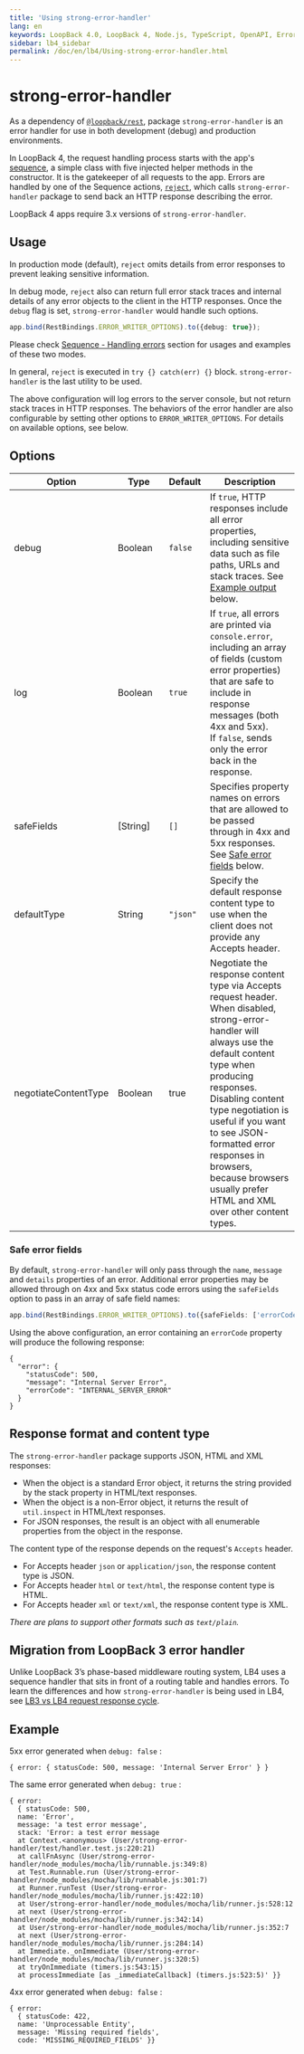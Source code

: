 ```yaml
---
title: 'Using strong-error-handler'
lang: en
keywords: LoopBack 4.0, LoopBack 4, Node.js, TypeScript, OpenAPI, Error handling
sidebar: lb4_sidebar
permalink: /doc/en/lb4/Using-strong-error-handler.html
---
```


# strong-error-handler

As a dependency of
[`@loopback/rest`](https://github.com/strongloop/loopback-next/tree/master/packages/rest),
package `strong-error-handler` is an error handler for use in both development
(debug) and production environments.

In LoopBack 4, the request handling process starts with the app's
[sequence](https://loopback.io/doc/en/lb4/Sequence.html), a simple class with
five injected helper methods in the constructor. It is the gatekeeper of all
requests to the app. Errors are handled by one of the Sequence actions,
[`reject`](Sequence.md#handling-errors), which calls `strong-error-handler`
package to send back an HTTP response describing the error.

LoopBack 4 apps require 3.x versions of `strong-error-handler`.

## Usage

In production mode (default), `reject` omits details from error responses to
prevent leaking sensitive information.

In debug mode, `reject` also can return full error stack traces and internal
details of any error objects to the client in the HTTP responses. Once the
`debug` flag is set, `strong-error-handler` would handle such options.

```ts
app.bind(RestBindings.ERROR_WRITER_OPTIONS).to({debug: true});
```

Please check [Sequence - Handling errors](Sequence.md#handling-errors) section
for usages and examples of these two modes.

In general, `reject` is executed in `try {} catch(err) {}` block.
`strong-error-handler` is the last utility to be used.

The above configuration will log errors to the server console, but not return
stack traces in HTTP responses. The behaviors of the error handler are also
configurable by setting other options to `ERROR_WRITER_OPTIONS`. For details on
available options, see below.

## Options

| Option               | Type                      | Default  | Description                                                                                                                                                                                                                                                                                                                                               |
| -------------------- | ------------------------- | -------- | --------------------------------------------------------------------------------------------------------------------------------------------------------------------------------------------------------------------------------------------------------------------------------------------------------------------------------------------------------- |
| debug                | Boolean&nbsp;&nbsp;&nbsp; | `false`  | If `true`, HTTP responses include all error properties, including sensitive data such as file paths, URLs and stack traces. See [Example output](#example) below.                                                                                                                                                                                         |
| log                  | Boolean                   | `true`   | If `true`, all errors are printed via `console.error`, including an array of fields (custom error properties) that are safe to include in response messages (both 4xx and 5xx). <br/> If `false`, sends only the error back in the response.                                                                                                              |
| safeFields           | [String]                  | `[]`     | Specifies property names on errors that are allowed to be passed through in 4xx and 5xx responses. See [Safe error fields](#safe-error-fields) below.                                                                                                                                                                                                     |
| defaultType          | String                    | `"json"` | Specify the default response content type to use when the client does not provide any Accepts header.                                                                                                                                                                                                                                                     |
| negotiateContentType | Boolean                   | true     | Negotiate the response content type via Accepts request header. When disabled, strong-error-handler will always use the default content type when producing responses. Disabling content type negotiation is useful if you want to see JSON-formatted error responses in browsers, because browsers usually prefer HTML and XML over other content types. |

### Safe error fields

By default, `strong-error-handler` will only pass through the `name`, `message`
and `details` properties of an error. Additional error properties may be allowed
through on 4xx and 5xx status code errors using the `safeFields` option to pass
in an array of safe field names:

```ts
app.bind(RestBindings.ERROR_WRITER_OPTIONS).to({safeFields: ['errorCode']});
```

Using the above configuration, an error containing an `errorCode` property will
produce the following response:

```
{
  "error": {
    "statusCode": 500,
    "message": "Internal Server Error",
    "errorCode": "INTERNAL_SERVER_ERROR"
  }
}
```

## Response format and content type

The `strong-error-handler` package supports JSON, HTML and XML responses:

- When the object is a standard Error object, it returns the string provided by
  the stack property in HTML/text responses.
- When the object is a non-Error object, it returns the result of `util.inspect`
  in HTML/text responses.
- For JSON responses, the result is an object with all enumerable properties
  from the object in the response.

The content type of the response depends on the request's `Accepts` header.

- For Accepts header `json` or `application/json`, the response content type is
  JSON.
- For Accepts header `html` or `text/html`, the response content type is HTML.
- For Accepts header `xml` or `text/xml`, the response content type is XML.

_There are plans to support other formats such as `text/plain`._

## Migration from LoopBack 3 error handler

Unlike LoopBack 3’s phase-based middleware routing system, LB4 uses a sequence
handler that sits in front of a routing table and handles errors. To learn the
differences and how `strong-error-handler` is being used in LB4, see
[LB3 vs LB4 request response cycle](LB3-vs-LB4-request-response-cycle.md).

## Example

5xx error generated when `debug: false` :

```
{ error: { statusCode: 500, message: 'Internal Server Error' } }
```

The same error generated when `debug: true` :

```
{ error:
  { statusCode: 500,
  name: 'Error',
  message: 'a test error message',
  stack: 'Error: a test error message
  at Context.<anonymous> (User/strong-error-handler/test/handler.test.js:220:21)
  at callFnAsync (User/strong-error-handler/node_modules/mocha/lib/runnable.js:349:8)
  at Test.Runnable.run (User/strong-error-handler/node_modules/mocha/lib/runnable.js:301:7)
  at Runner.runTest (User/strong-error-handler/node_modules/mocha/lib/runner.js:422:10)
  at User/strong-error-handler/node_modules/mocha/lib/runner.js:528:12
  at next (User/strong-error-handler/node_modules/mocha/lib/runner.js:342:14)
  at User/strong-error-handler/node_modules/mocha/lib/runner.js:352:7
  at next (User/strong-error-handler/node_modules/mocha/lib/runner.js:284:14)
  at Immediate._onImmediate (User/strong-error-handler/node_modules/mocha/lib/runner.js:320:5)
  at tryOnImmediate (timers.js:543:15)
  at processImmediate [as _immediateCallback] (timers.js:523:5)' }}
```

4xx error generated when `debug: false` :

```
{ error:
  { statusCode: 422,
  name: 'Unprocessable Entity',
  message: 'Missing required fields',
  code: 'MISSING_REQUIRED_FIELDS' }}
```
